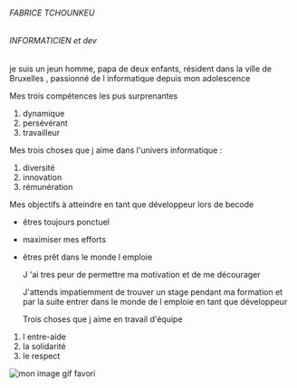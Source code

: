 ###### FABRICE TCHOUNKEU

###### INFORMATICIEN et dev 

 

  je suis un jeun homme, papa de deux enfants, résident dans la ville de Bruxelles ,  passionné de l informatique depuis mon adolescence  

  Mes trois compétences les pus surprenantes        

1. dynamique
2. persévérant
3. travailleur 

  Mes trois choses que j aime dans l'univers informatique   :

1. diversité
2. innovation
3. rémunération

  Mes objectifs à atteindre en tant que développeur lors de becode

- êtres toujours ponctuel
- maximiser mes efforts 
- êtres prêt dans le monde l emploie 

  J 'ai tres peur de permettre ma motivation et de me décourager 

  J'attends impatiemment de trouver un stage pendant ma formation et par la suite entrer dans le monde de l emploie en tant que développeur 

  Trois choses que j aime en travail d'équipe 

1. l entre-aide
2. la solidarité
3. le respect


![mon image gif favori](https://media.giphy.com/media/v1.Y2lkPTc5MGI3NjExOGM0Z25tZ3UwbHZqbHp5dGl6c2xxeW1lbXNsMm9sdzI5YTl2Yng4YyZlcD12MV9pbnRlcm5hbF9naWZfYnlfaWQmY3Q9Zw/TZjk76yYdM3Ys/giphy-downsized-large.gif)





 